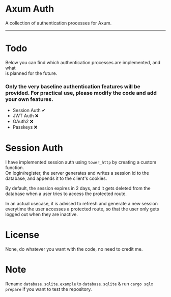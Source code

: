 # Axum Auth
A collection of authentication processes for Axum.

---

# Todo
Below you can find which authentication processes are implemented, and what <br />
is planned for the future.

### Only the very baseline authentication features will be provided. For practical use, please modify the code and add your own features.

- Session Auth ✔
- JWT Auth ❌
- OAuth2 ❌
- Passkeys ❌

# Session Auth
I have implemented session auth using ``tower_http`` by creating a custom function. <br />
On login/register, the server generates and writes a session id to the database, and appends it to the client's cookies. <br />

By default, the session expires in 2 days, and it gets deleted from the database when a user tries to access the protected route. <br />

In an actual usecase, it is advised to refresh and generate a new session everytime the user accesses a protected route, so that the user only gets logged out when they are inactive.

# License
None, do whatever you want with the code, no need to credit me.

# Note
Rename ``database.sqlite.example`` to ``database.sqlite`` & run ``cargo sqlx prepare`` if you want to test the repository.